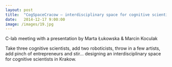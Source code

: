```yaml
---
layout: post
title:  "CogSpaceCracow – interdisciplinary space for cognitive scientists in Krakow"
date:   2014-12-17 9:00:00
image: /images/19.jpg
---
```


C-lab meeting with a presentation by Marta Łukowska & Marcin Koculak

Take three cognitive scientists, add two roboticists, throw in a few artists, add pinch of entrepreneurs and stir… designing an interdisciplinary space for cognitive scientists in Krakow.
